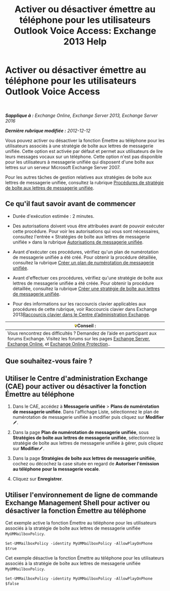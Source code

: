 ﻿---
title: 'Activer ou désactiver émettre au téléphone pour les utilisateurs Outlook Voice Access: Exchange 2013 Help'
TOCTitle: Activer ou désactiver émettre au téléphone pour les utilisateurs Outlook Voice Access
ms:assetid: d3281a97-6fc6-42a3-855f-1af1184a644a
ms:mtpsurl: https://technet.microsoft.com/fr-fr/library/Dd351161(v=EXCHG.150)
ms:contentKeyID: 52057183
ms.date: 05/23/2018
mtps_version: v=EXCHG.150
ms.translationtype: MT
---

# Activer ou désactiver émettre au téléphone pour les utilisateurs Outlook Voice Access

 

_**Sapplique à :** Exchange Online, Exchange Server 2013, Exchange Server 2016_

_**Dernière rubrique modifiée :** 2012-12-12_

Vous pouvez activer ou désactiver la fonction Émettre au téléphone pour les utilisateurs associés à une stratégie de boîte aux lettres de messagerie unifiée. Cette option est activée par défaut et permet aux utilisateurs de lire leurs messages vocaux sur un téléphone. Cette option n'est pas disponible pour les utilisateurs à messagerie unifiée qui disposent d'une boîte aux lettres sur un serveur Microsoft Exchange Server 2007.

Pour les autres tâches de gestion relatives aux stratégies de boîte aux lettres de messagerie unifiée, consultez la rubrique [Procédures de stratégie de boîte aux lettres de messagerie unifiée](um-mailbox-policy-procedures-exchange-2013-help.md).

## Ce qu'il faut savoir avant de commencer

  - Durée d'exécution estimée : 2 minutes.

  - Des autorisations doivent vous être attribuées avant de pouvoir exécuter cette procédure. Pour voir les autorisations qui vous sont nécessaires, consultez l'entrée « Stratégies de boîte aux lettres de messagerie unifiée » dans la rubrique [Autorisations de messagerie unifiée](unified-messaging-permissions-exchange-2013-help.md).

  - Avant d'exécuter ces procédures, vérifiez qu'un plan de numérotation de messagerie unifiée a été créé. Pour obtenir la procédure détaillée, consultez la rubrique [Créer un plan de numérotation de messagerie unifiée](create-a-um-dial-plan-exchange-2013-help.md).

  - Avant d'effectuer ces procédures, vérifiez qu'une stratégie de boîte aux lettres de messagerie unifiée a été créée. Pour obtenir la procédure détaillée, consultez la rubrique [Créer une stratégie de boîte aux lettres de messagerie unifiée](create-a-um-mailbox-policy-exchange-2013-help.md).

  - Pour des informations sur les raccourcis clavier applicables aux procédures de cette rubrique, voir Raccourcis clavier dans Exchange 2013[Raccourcis clavier dans le Centre d’administration Exchange](keyboard-shortcuts-in-the-exchange-admin-center-exchange-online-protection-help.md).

<table>
<thead>
<tr class="header">
<th><img src="images/Bb125224.tip(EXCHG.150).gif" title="Conseil" alt="Conseil" />Conseil :</th>
</tr>
</thead>
<tbody>
<tr class="odd">
<td>Vous rencontrez des difficultés ? Demandez de l’aide en participant aux forums Exchange. Visitez les forums sur les pages <a href="https://go.microsoft.com/fwlink/p/?linkid=60612">Exchange Server</a>, <a href="https://go.microsoft.com/fwlink/p/?linkid=267542">Exchange Online</a>, et <a href="https://go.microsoft.com/fwlink/p/?linkid=285351">Exchange Online Protection</a>..</td>
</tr>
</tbody>
</table>


## Que souhaitez-vous faire ?

## Utiliser le Centre d'administration Exchange (CAE) pour activer ou désactiver la fonction Émettre au téléphone

1.  Dans le CAE, accédez à **Messagerie unifiée** \> **Plans de numérotation de messagerie unifiée**. Dans l'affichage Liste, sélectionnez le plan de numérotation de messagerie unifiée à modifier puis cliquez sur **Modifier**![Icône Modifier](images/Bb124582.6f53ccb2-1f13-4c02-bea0-30690e6ea71d(EXCHG.150).gif "Icône Modifier").

2.  Dans la page **Plan de numérotation de messagerie unifiée**, sous **Stratégies de boîte aux lettres de messagerie unifiée**, sélectionnez la stratégie de boîte aux lettres de messagerie unifiée à gérer, puis cliquez sur **Modifier**![Icône Modifier](images/Bb124582.6f53ccb2-1f13-4c02-bea0-30690e6ea71d(EXCHG.150).gif "Icône Modifier").

3.  Dans la page **Stratégies de boîte aux lettres de messagerie unifiée**, cochez ou décochez la case située en regard de **Autoriser l'émission au téléphone pour la messagerie vocale**.

4.  Cliquez sur **Enregistrer**.

## Utiliser l'environnement de ligne de commande Exchange Management Shell pour activer ou désactiver la fonction Émettre au téléphone

Cet exemple active la fonction Émettre au téléphone pour les utilisateurs associés à la stratégie de boîte aux lettres de messagerie unifiée `MyUMMailboxPolicy`.

    Set-UMMailboxPolicy -identity MyUMMailboxPolicy -AllowPlayOnPhone $true

Cet exemple désactive la fonction Émettre au téléphone pour les utilisateurs associés à la stratégie de boîte aux lettres de messagerie unifiée `MyUMMailboxPolicy`.

    Set-UMMailboxPolicy -identity MyUMMailboxPolicy -AllowPlayOnPhone $false

